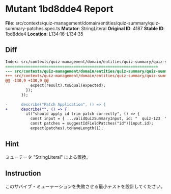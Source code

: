 # Mutant 1bd8dde4 Report

**File**: src/contexts/quiz-management/domain/entities/quiz-summary/quiz-summary-patches.spec.ts
**Mutator**: StringLiteral
**Original ID**: 4187
**Stable ID**: 1bd8dde4
**Location**: L134:16–L134:35

## Diff

```diff
Index: src/contexts/quiz-management/domain/entities/quiz-summary/quiz-summary-patches.spec.ts
===================================================================
--- src/contexts/quiz-management/domain/entities/quiz-summary/quiz-summary-patches.spec.ts	original
+++ src/contexts/quiz-management/domain/entities/quiz-summary/quiz-summary-patches.spec.ts	mutated #4187
@@ -130,9 +130,9 @@
           expect(result).toEqual(expected);
         });
       });
 
-      describe("Patch Application", () => {
+      describe("", () => {
         it("should apply id trim patch correctly", () => {
           const input = { ...validQuizSummaryInput, id: "  quiz-123  " };
           const patches = suggestIdFieldPatches("id")(input.id);
           expect(patches).toHaveLength(1);
```

## Hint

ミューテータ "StringLiteral" による置換。

## Instruction

このサバイブ・ミューテーションを失敗させる最小テストを設計してください。
